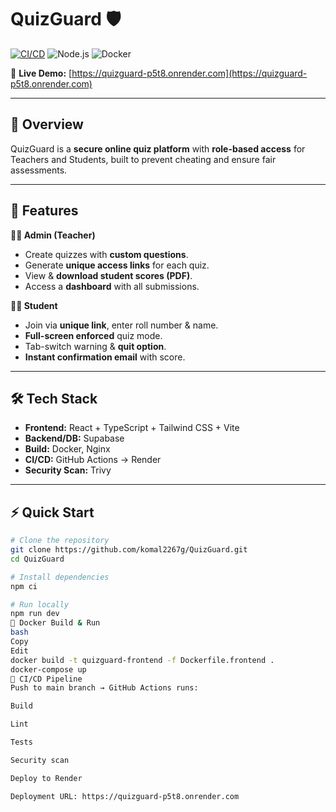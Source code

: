 # QuizGuard 🛡️

[![CI/CD](https://github.com/komal2267g/QuizGuard/actions/workflows/deploy.yml/badge.svg)](https://github.com/komal2267g/QuizGuard/actions)
![Node.js](https://img.shields.io/badge/node-%3E%3D20-brightgreen)
![Docker](https://img.shields.io/badge/docker-ready-blue)

🔗 **Live Demo:** [https://quizguard-p5t8.onrender.com](https://quizguard-p5t8.onrender.com)

---

## 📌 Overview
QuizGuard is a **secure online quiz platform** with **role-based access** for Teachers and Students, built to prevent cheating and ensure fair assessments.

---

## 🚀 Features

**👨‍🏫 Admin (Teacher)**
- Create quizzes with **custom questions**.
- Generate **unique access links** for each quiz.
- View & **download student scores (PDF)**.
- Access a **dashboard** with all submissions.

**👩‍🎓 Student**
- Join via **unique link**, enter roll number & name.
- **Full-screen enforced** quiz mode.
- Tab-switch warning & **quit option**.
- **Instant confirmation email** with score.

---

## 🛠 Tech Stack
- **Frontend:** React + TypeScript + Tailwind CSS + Vite
- **Backend/DB:** Supabase
- **Build:** Docker, Nginx
- **CI/CD:** GitHub Actions → Render
- **Security Scan:** Trivy

---

## ⚡ Quick Start

```bash
# Clone the repository
git clone https://github.com/komal2267g/QuizGuard.git
cd QuizGuard

# Install dependencies
npm ci

# Run locally
npm run dev
🐳 Docker Build & Run
bash
Copy
Edit
docker build -t quizguard-frontend -f Dockerfile.frontend .
docker-compose up
🔄 CI/CD Pipeline
Push to main branch → GitHub Actions runs:

Build

Lint

Tests

Security scan

Deploy to Render

Deployment URL: https://quizguard-p5t8.onrender.com